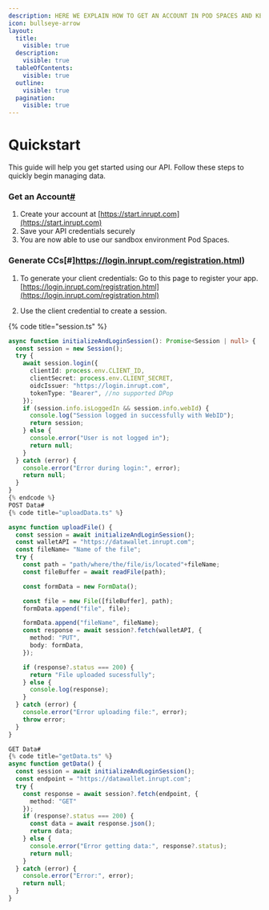 ```yaml
---
description: HERE WE EXPLAIN HOW TO GET AN ACCOUNT IN POD SPACES AND KEY CONCEPTS
icon: bullseye-arrow
layout:
  title:
    visible: true
  description:
    visible: true
  tableOfContents:
    visible: true
  outline:
    visible: true
  pagination:
    visible: true
---
```


# Quickstart

This guide will help you get started using our API. Follow these steps to quickly begin managing data.

### Get an Account[#](https://start.inrupt.com)

1. Create your account at [https://start.inrupt.com](https://start.inrupt.com)
2. Save your API credentials securely
3. You are now able to use our sandbox environment Pod Spaces.

### Generate CCs[#]https://login.inrupt.com/registration.html)

1. To generate your client credentials: 
   Go to this page to register your app. [https://login.inrupt.com/registration.html](https://login.inrupt.com/registration.html)

2. Use the client credential to create a session.

{% code title="session.ts" %}
```typescript
async function initializeAndLoginSession(): Promise<Session | null> {
  const session = new Session();
  try {
    await session.login({
      clientId: process.env.CLIENT_ID,
      clientSecret: process.env.CLIENT_SECRET,
      oidcIssuer: "https://login.inrupt.com",
      tokenType: "Bearer", //no supported DPop
    });
    if (session.info.isLoggedIn && session.info.webId) {
      console.log("Session logged in successfully with WebID");
      return session;
    } else {
      console.error("User is not logged in");
      return null;
    }
  } catch (error) {
    console.error("Error during login:", error);
    return null;
  }
}
{% endcode %}
POST Data#
{% code title="uploadData.ts" %}

async function uploadFile() {
  const session = await initializeAndLoginSession();
  const walletAPI = "https://datawallet.inrupt.com";
  const fileName= "Name of the file";
  try {
    const path = "path/where/the/file/is/located"+fileName;
    const fileBuffer = await readFile(path);

    const formData = new FormData();

    const file = new File([fileBuffer], path);
    formData.append("file", file);

    formData.append("fileName", fileName);
    const response = await session?.fetch(walletAPI, {
      method: "PUT",
      body: formData,
    });

    if (response?.status === 200) {
      return "File uploaded sucessfully";
    } else {
      console.log(response);
    }
  } catch (error) {
    console.error("Error uploading file:", error);
    throw error;
  }
}

GET Data#
{% code title="getData.ts" %}
async function getData() {
  const session = await initializeAndLoginSession();
  const endpoint = "https://datawallet.inrupt.com";
  try {
    const response = await session?.fetch(endpoint, {
      method: "GET"
    });
    if (response?.status === 200) {
      const data = await response.json();
      return data;
    } else {
      console.error("Error getting data:", response?.status);
      return null;
    }
  } catch (error) {
    console.error("Error:", error);
    return null;
  }
}